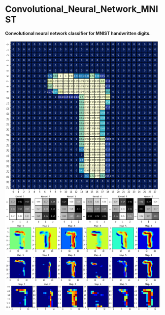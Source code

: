 # Convolutional_Neural_Network_MNIST
**Convolutional neural network classifier for MNIST handwritten digits.**

<img align="left" width="500" height="500" src="/Project_Image.png">
<img align="left" src="/Filter_Kernels_CL1.png">
<img align="left" src="/Feature_Maps_CL1.png">
<img align="left" src="/Activated_Feature_Maps_CL1.png">
<img align="left" src="/Pooled_Feature_Maps_CL1.png">

